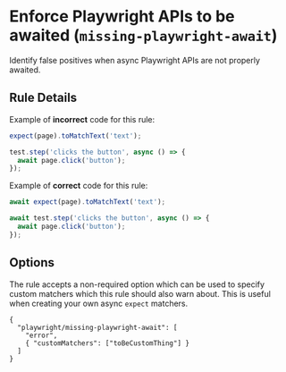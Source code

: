 # Enforce Playwright APIs to be awaited (`missing-playwright-await`)

Identify false positives when async Playwright APIs are not properly awaited.

## Rule Details

Example of **incorrect** code for this rule:

```javascript
expect(page).toMatchText('text');

test.step('clicks the button', async () => {
  await page.click('button');
});
```

Example of **correct** code for this rule:

```javascript
await expect(page).toMatchText('text');

await test.step('clicks the button', async () => {
  await page.click('button');
});
```

## Options

The rule accepts a non-required option which can be used to specify custom
matchers which this rule should also warn about. This is useful when creating
your own async `expect` matchers.

```javascripton
{
  "playwright/missing-playwright-await": [
    "error",
    { "customMatchers": ["toBeCustomThing"] }
  ]
}
```
